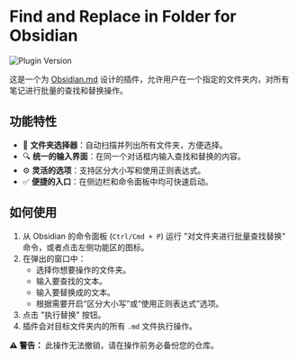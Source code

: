 # Find and Replace in Folder for Obsidian

![Plugin Version](https://img.shields.io/badge/version-1.0.0-blue)

这是一个为 [Obsidian.md](https://obsidian.md) 设计的插件，允许用户在一个指定的文件夹内，对所有笔记进行批量的查找和替换操作。

## 功能特性

- 📂 **文件夹选择器**：自动扫描并列出所有文件夹，方便选择。
- 🔍 **统一的输入界面**：在同一个对话框内输入查找和替换的内容。
- ⚙️ **灵活的选项**：支持区分大小写和使用正则表达式。
- ✅ **便捷的入口**：在侧边栏和命令面板中均可快速启动。

## 如何使用

1.  从 Obsidian 的命令面板 (`Ctrl/Cmd + P`) 运行 "对文件夹进行批量查找替换" 命令，或者点击左侧功能区的图标。
2.  在弹出的窗口中：
    - 选择你想要操作的文件夹。
    - 输入要查找的文本。
    - 输入要替换成的文本。
    - 根据需要开启“区分大小写”或“使用正则表达式”选项。
3.  点击 "执行替换" 按钮。
4.  插件会对目标文件夹内的所有 `.md` 文件执行操作。

**⚠️ 警告：** 此操作无法撤销，请在操作前务必备份您的仓库。
